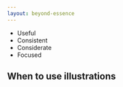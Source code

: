 ```yaml
---
layout: beyond-essence
---
```


* Useful
* Consistent
* Considerate
* Focused

## When to use illustrations
